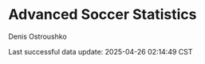 # Advanced Soccer Statistics
Denis Ostroushko

<!-- gfm -->

Last successful data update: 2025-04-26 02:14:49 CST
